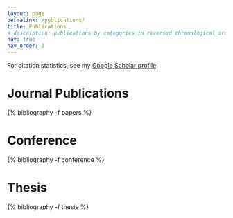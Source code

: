 ```yaml
---
layout: page
permalink: /publications/
title: Publications
# description: publications by categories in reversed chronological order. generated by jekyll-scholar.
nav: true
nav_order: 3
---
```


For citation statistics, see my [Google Scholar profile](https://scholar.google.ca/citations?hl=en&tzom=360&user=iZXNULEAAAAJ).

<!-- _pages/publications.md -->

<!-- Bibsearch Feature -->

<!-- {% include bib_search.liquid %} -->

<div class="publications">

<h1>Journal Publications</h1>
{% bibliography -f papers %}

<h1>Conference</h1>
{% bibliography -f conference %}

<h1>Thesis</h1>
{% bibliography -f thesis %}

</div>

<!-- ## Peer-reviewed Articles

* **Goswami, S.**, & Hemmati A. (2025). Destabilization of leading-edge shear-layer behind wall-mounted long prisms. Journal of Fluid Mechanics. (In Print, September 2025)

* **Goswami, S.**, Nowruzi M. & Fang X. H. (2025). Assessing performance of dimensionality reduction methods in capturing flow field variations. Proceedings of Combustion Institute - Canadian Section Spring Technical Meeting, University of Calgary. ([Link](https://ora.ox.ac.uk/objects/uuid:09b534fc-86b1-4d41-a4e6-2dc5a1af5dcc/files/swp988n188))

* Baker S., **Goswami, S.**, Fang X. H., & Leach F (2025). Vector-based loss functions for turbulent flow field inpainting. 1st International Symposium on AI and Fluid Mechanics (AIFLUIDs).

* **Goswami, S.**, & Hemmati, A. (2025).  Influence of depth-ratio on turbulence transition in the wake of wall-mounted prisms. Journal of Fluid Mechanics. 1007:A9. ([Link](https://doi.org/10.1017/jfm.2024.1109))

* Shojaee A. S., **Goswami, S.**, Lange C., and Hemmati A. (2025). A Neural Network approach to improve Reynolds Averaged Navier-Stokes modeling of bluff body wakes. AIP Advances; 15 (2): 025018. ([Link](https://doi.org/10.1063/5.0251597))

* **Goswami, S.**, & Hemmati A. (2024). Impact of depth-ratio on shear-layer dynamics and wake interactions around wall-mounted prisms. Physics of Fluids, 36(11). ([Link](https://doi.org/10.1063/5.0234476))

* **Goswami, S.**, Hemmati A. (2024). Turbulence Transition in the Wake of Wall-Mounted Prisms. Thirteenth International Symposium on
Turbulence and Shear Flow Phenomena (TSFP13), Montréal, Canada.  ([Link](http://www.tsfp-conference.org/proceedings/2023/162.pdf))

* **Goswami, S.**, & Hemmati, A. (2023). Mean wake evolution behind low aspect-ratio wall-mounted finite prisms. International Journal of Heat and Fluid Flow, 104, 109237. ([Link](https://doi.org/10.1016/j.ijheatfluidflow.2023.109237))

* **Goswami, S.**, & Hemmati, A. (2022). Mechanisms of wake asymmetry and secondary structures behind low aspect-ratio wall-mounted prisms. Journal of Fluid Mechanics, 950, A31. ([Link](https://doi.org/10.1017/jfm.2022.824))

* Zargar, A., **Goswami, S.**, & Hemmati, A. (2022). On the wake of a large depth ratio wall-mounted prism at a normal incident angle. Journal of Wind Engineering and Industrial Aerodynamics, 230, 105168. ([Link](https://doi.org/10.1016/j.jweia.2022.105168))

* **Goswami, S.**, & Hemmati, A. (2021). Response of viscoelastic turbulent pipeflow past square bar roughness: the effect on mean flow. Computation, 9(8), 85. ([Link](https://doi.org/10.3390/computation9080085))

* **Goswami, S.**, & Hemmati, A. (2021). Evolution of turbulent pipe flow recovery over a square bar roughness element at a range of Reynolds numbers. Physics of Fluids, 33(3). ([Link](https://doi.org/10.1063/5.0037732))

* **Goswami, S.**, & Hemmati, A. (2020). Response of turbulent pipeflow to multiple square bar roughness elements at high Reynolds number. Physics of Fluids, 32(7). ([Link](https://doi.org/10.1063/5.0014832))

## Conference Invitations:

* **Goswami, S.** & Fang X. H. (2025). On the optimization routines for calibrating chemistry models for deflagration-to-detonation transition. International Conference on Numerical Combustion (ICNC 2025), Rome, Italy.

* **Goswami, S.**, Nowruzi M. & Fang X. H. (2025). Assessing performance of dimensionality reduction methods in capturing flow field variations. Proceedings of Combustion Institute - Canadian Section Spring Technical Meeting, University of Calgary, Alberta, Canada.

* **Goswami, S.**, Hemmati A. (2024). Turbulence Transition in the Wake of Wall-Mounted Prisms. Thirteenth International Symposium on Turbulence and Shear Flow Phenomena (TSFP13), Montréal, Canada.

* **Goswami, S.**, Hemmati A. (2023). The mechanism of unsteady wake transition behind large depth-ratio wall-mounted prisms. 76th Annual Meeting of the American Physics Society (APS) Division of Fluid Dynamics, Washington, DC, USA.

* **Goswami, S.**, Hemmati A. (2022). Mean wake transitions of wall mounted long prisms at low Reynolds numbers. 75th Annual Meeting of the American Physics Society (APS) Division of Fluid Dynamics, Indianapolis, IN, USA.

* **Goswami, S.**, Hemmati A. (2022). Secondary structures in the axisymmetric wake behind of low aspect-ratio wall-mounted prisms, 14th European Fluid Mechanics Conference, Athens, Greece.

* **Goswami, S.**, Hemmati, A. (2022). On the wake axisymmetry and secondary structures behind low aspect-ratio wall-mounted prisms. 2022 Canadian Society of Mechanical Engineering (CSME) International Congress, Edmonton, AB, Canada.

* **Goswami, S.**, Hemmati A. (2020). Recovery of viscoelastic turbulent pipeflow past square bar roughness. 73rd Annual Meeting of the American Physics Society (APS) Division of Fluid Dynamics, Chicago, IL, USA.

## Theses:

* **Goswami, S.** (2025). Wake transitions and interactions behind wall-mounted prisms, PhD Thesis, University of Alberta, Edmonton, AB. ([Link](https://ualberta.scholaris.ca/items/51c11521-97cb-45fb-8289-c188985f136f))

* **Goswami, S.** (2020). Response and Recovery of Turbulent Pipeflow Past Square Bar Roughness Elements, MSc Thesis, University of Alberta, Edmonton, AB.. ([Link](https://doi.org/10.7939/r3-hgax-3316)) -->


